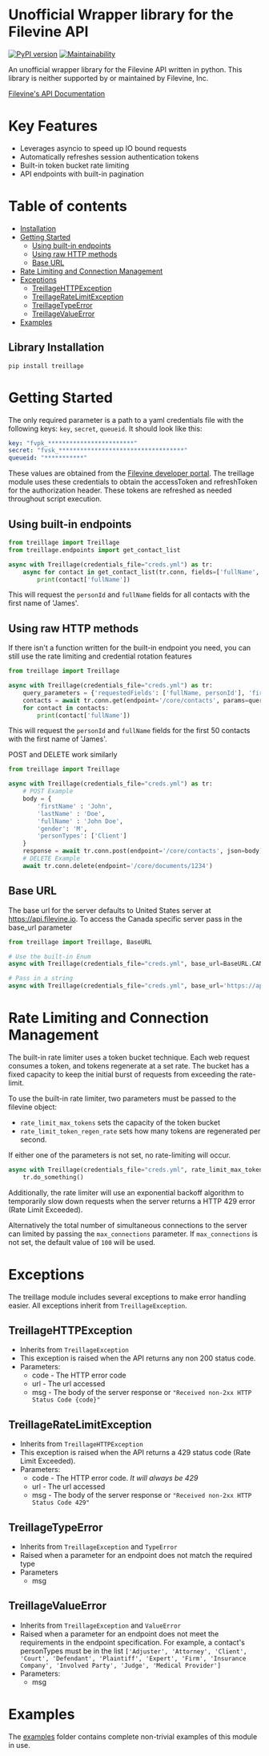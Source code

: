 Unofficial Wrapper library for the Filevine API
====================================
[![PyPI version](https://badge.fury.io/py/treillage.svg)](https://pypi.org/project/treillage)
[![Maintainability](https://api.codeclimate.com/v1/badges/1c532739b0c748e39242/maintainability)](https://codeclimate.com/github/W1ndst0rm/Treillage/maintainability)

An unofficial wrapper library for the Filevine API written in python.
This library is neither supported by or maintained by Filevine, Inc.

[Filevine's API Documentation](https://developer.filevine.io/v2/overview)

Key Features
============
* Leverages asyncio to speed up IO bound requests
* Automatically refreshes session authentication tokens
* Built-in token bucket rate limiting
* API endpoints with built-in pagination

Table of contents
=================

<!--ts-->
* [Installation](#library-instalation)
* [Getting Started](#getting-started)
    * [Using built-in endpoints](#using-built-in-endpoints)
    * [Using raw HTTP methods](#using-raw-http-methods)
    * [Base URL](#base-url)
* [Rate Limiting and Connection Management](#Rate-Limiting-and-Connection-Management)
* [Exceptions](#exceptions)
    * [TreillageHTTPException](#FilevineHTTPException)
    * [TreillageRateLimitException](#FilevineRateLimitException)
    * [TreillageTypeError](#FilevineTypeError)
    * [TreillageValueError](#FilevineValueError)
* [Examples](#examples)
<!--te-->
## Library Installation
```shell script
pip install treillage
```

Getting Started
=================
The only required parameter is a path to a yaml credentials file with the following keys: `key`, `secret`, `queueid`.
It should look like this:
```yaml
key: "fvpk_************************"
secret: "fvsk_***********************************"
queueid: "***********"
``` 
These values are obtained from the [Filevine developer portal](https://portal.filevine.io/).
The treillage module uses these credentials to obtain the accessToken and refreshToken for the authorization header.
These tokens are refreshed as needed throughout script execution. 

 
Using built-in endpoints
------------------------
```python
from treillage import Treillage
from treillage.endpoints import get_contact_list

async with Treillage(credentials_file="creds.yml") as tr:
    async for contact in get_contact_list(tr.conn, fields=['fullName', 'personId'], first_name='James'):
        print(contact['fullName'])
```
This will request the `personId` and `fullName` fields for all contacts with the first name of 'James'.

Using raw HTTP methods
----------------------
If there isn't a function written for the built-in endpoint you need, you can still use the rate limiting
and credential rotation features
```python
from treillage import Treillage

async with Treillage(credentials_file="creds.yml") as tr:
    query_parameters = {'requestedFields': ['fullName, personId'], 'firstName': 'James', 'offset': 0, 'limit': 50}
    contacts = await tr.conn.get(endpoint='/core/contacts', params=query_parameters)
    for contact in contacts:
        print(contact['fullName'])
```
This will request the `personId` and `fullName` fields for the first 50 contacts with the first name of 'James'.

POST and DELETE work similarly
```python
from treillage import Treillage

async with Treillage(credentials_file="creds.yml") as tr:
    # POST Example
    body = {
        'firstName' : 'John',
        'lastName' : 'Doe',
        'fullName' : 'John Doe',
        'gender': 'M',
        'personTypes': ['Client'] 
    }
    response = await tr.conn.post(endpoint='/core/contacts', json=body)
    # DELETE Example
    await tr.conn.delete(endpoint='/core/documents/1234')
```

Base URL
--------
The base url for the server defaults to United States server at https://api.filevine.io.
To access the Canada specific server pass in the base_url parameter
```python
from treillage import Treillage, BaseURL

# Use the built-in Enum
async with Treillage(credentials_file="creds.yml", base_url=BaseURL.CANADA) as tr:

# Pass in a string
async with Treillage(credentials_file="creds.yml", base_url='https://api.filevine.ca') as tr:
```

Rate Limiting and Connection Management
======================================= 
The built-in rate limiter uses a token bucket technique. Each  web request consumes a token,
and tokens regenerate at a set rate. The bucket has a fixed capacity to keep the initial burst of requests
from exceeding the rate-limit.

To use the built-in rate limiter, two parameters must be passed to the filevine object:
* `rate_limit_max_tokens` sets the capacity of the token bucket
* `rate_limit_token_regen_rate` sets how many tokens are regenerated per second.

If either one of the parameters is not set, no rate-limiting will occur.
```python
async with Treillage(credentials_file="creds.yml", rate_limit_max_tokens=10, rate_limit_token_regen_rate=10) as tr:
    tr.do_something()
```
Additionally, the rate limiter will use an exponential backoff algorithm to
temporarily slow down requests when the server returns a HTTP 429 error (Rate Limit Exceeded). 

Alternatively the total number of simultaneous connections to the server can limited by passing
the `max_connections` parameter. If `max_connections` is not set, the default value of `100` will be used.

Exceptions
==========
The treillage module includes several exceptions to make error handling easier.
All exceptions inherit from `TreillageException`.

TreillageHTTPException
---------------------
* Inherits from `TreillageException`
* This exception is raised when the API returns any non 200 status code. 
* Parameters:
    * code - The HTTP error code
    * url - The url accessed
    * msg - The body of the server response or `"Received non-2xx HTTP Status Code {code}"`

TreillageRateLimitException
--------------------------
* Inherits from `TreillageHTTPException`
* This exception is raised when the API returns a 429 status code (Rate Limit Exceeded). 
* Parameters:
    * code - The HTTP error code. *It will always be 429*
    * url - The url accessed
    * msg - The body of the server response or `"Received non-2xx HTTP Status Code 429"`

TreillageTypeError
-----------------
* Inherits from `TreillageException` and `TypeError`
* Raised when a parameter for an endpoint does not match the required type
* Parameters
    * msg

TreillageValueError
------------------
* Inherits from `TreillageException` and `ValueError`
* Raised when a parameter for an endpoint does not meet the requirements in the endpoint specification.
For example, a contact's personTypes must be in the list `['Adjuster', 'Attorney', 'Client', 'Court',
'Defendant', 'Plaintiff', 'Expert', 'Firm', 'Insurance Company', 'Involved Party', 'Judge', 'Medical Provider']`
* Parameters:
    * msg
    
Examples
========
The [examples](examples/README.md) folder contains complete non-trivial examples of this module in use.

